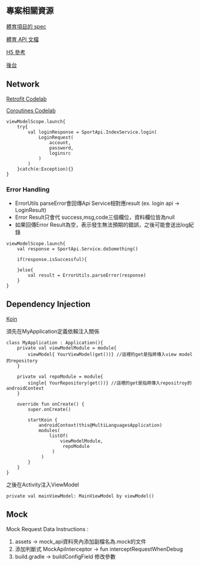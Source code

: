 ## 專案相關資源

[體育項目的 spec](https://2r9nym.axshare.com/#g=1&p=%E3%80%90%E7%89%88%E6%9C%AC%E8%AE%B0%E5%BD%95%E3%80%91
)

[體育 API 文檔](https://sportsapidoc.cxct.org/%E4%BD%93%E8%82%B2%E6%8E%A5%E5%8F%A3%E6%96%87%E6%A1%A3/)

[H5 參考](https://sportsapi.cxct.org)

[後台]( https://sportsadmin.cxct.org/#/login?redirect=%2Fsub-account-list)


## Network

[Retrofit Codelab](https://developer.android.com/codelabs/kotlin-android-training-internet-data#0)

[Coroutines Codelab](https://codelabs.developers.google.com/codelabs/kotlin-coroutines/?hl=da#12)

```
viewModelScope.launch{
    try{
        val loginResponse = SportApi.IndexService.login(
            LoginRequest(
                account,
                password,
                loginsrc
            )
        )
    }catch(e:Exception){}
}
```


### Error Handling

- ErrorUtils parseError會回傳Api Service相對應result (ex. login api -> LoginResult)
- Error Result只會代 success,msg,code三個欄位，資料欄位皆為null
- 如果回傳Error Result為空，表示發生無法預期的錯誤，之後可能會送出log紀錄

```
viewModelScope.launch{
    val response = SportApi.Service.doSomething()

    if(response.isSuccessful){

    }else{
        val result = ErrorUtils.parseError(response)
    }
}
```


## Dependency Injection

[Koin](https://insert-koin.io/)

須先在MyApplication定義依賴注入關係

```
class MyApplication : Application(){
    private val viewModelModule = module{
        viewModel{ YourViewModel(get())} //這裡的get是指將傳入view model的repository
    }

    private val repoModule = module{
        single{ YourRepository(get())} //這裡的get是指將傳入repositroy的androidContext
    }

    override fun onCreate() {
        super.onCreate()

        startKoin {
            androidContext(this@MultiLanguagesApplication)
            modules(
                listOf(
                    viewModelModule,
                     repoModule
                 )
             )
        }
    }
}
```

之後在Activity注入ViewModel

```
private val mainViewModel: MainViewModel by viewModel()
```


## Mock

Mock Request Data Instructions :
1. assets -> mock_api資料夾內添加副檔名為.mock的文件
2. 添加判斷式 MockApiInterceptor -> fun interceptRequestWhenDebug
3. build.gradle -> buildConfigField 修改參數
